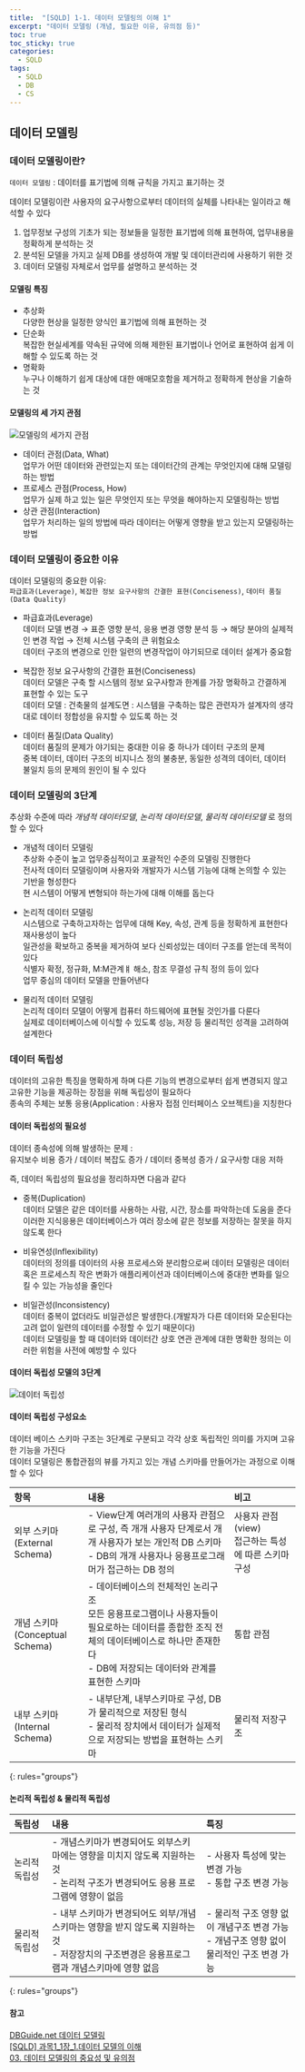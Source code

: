 ```yaml
---
title:  "[SQLD] 1-1. 데이터 모델링의 이해 1"
excerpt: "데이터 모델링 (개념, 필요한 이유, 유의점 등)"
toc: true
toc_sticky: true
categories:
  - SQLD
tags:
  - SQLD
  - DB
  - CS
---
```

## 데이터 모델링  

### 데이터 모델링이란?  
`데이터 모델링` : 데이터를 표기법에 의해 규칙을 가지고 표기하는 것  

데이터 모델링이란 사용자의 요구사항으로부터 데이터의 실체를 나타내는 일이라고 해석할 수 있다  

1) 업무정보 구성의 기초가 되는 정보들을 일정한 표기법에 의해 표현하여, 업무내용을 정확하게 분석하는 것  
2) 분석된 모델을 가지고 실제 DB를 생성하여 개발 및 데이터관리에 사용하기 위한 것  
3) 데이터 모델링 자체로서 업무를 설명하고 분석하는 것  

#### 모델링 특징  
* 추상화  
  다양한 현상을 일정한 양식인 표기법에 의해 표현하는 것  
* 단순화  
  복잡한 현실세계를 약속된 규약에 의해 제한된 표기법이나 언어로 표현하여 쉽게 이해할 수 있도록 하는 것  
* 명확화  
  누구나 이해하기 쉽게 대상에 대한 애매모호함을 제거하고 정확하게 현상을 기술하는 것  



#### 모델링의 세 가지 관점  


![모델링의 세가지 관점](http://www.dbguide.net/publishing/img/knowledge/SQL_002.jpg)  


* 데이터 관점(Data, What)  
  업무가 어떤 데이터와 관련있는지 또는 데이터간의 관계는 무엇인지에 대해 모델링 하는 방법  
* 프로세스 관점(Process, How)  
  업무가 실제 하고 있는 일은 무엇인지 또는 무엇을 해야하는지 모델링하는 방법  
* 상관 관점(Interaction)  
  업무가 처리하는 일의 방법에 따라 데이터는 어떻게 영향을 받고 있는지 모델링하는 방법  


### 데이터 모델링이 중요한 이유  
데이터 모델링의 중요한 이유:  
`파급효과(Leverage)`, `복잡한 정보 요구사항의 간결한 표현(Conciseness)`, `데이터 품질(Data Quality)`  

* 파급효과(Leverage)  
데이터 모델 변경 → 표준 영향 분석, 응용 변경 영향 분석 등 → 해당 분야의 실제적인 변경 작업 → 전체 시스템 구축의 큰 위험요소  
데이터 구조의 변경으로 인한 일련의 변경작업이 야기되므로 데이터 설계가 중요함  


* 복잡한 정보 요구사항의 간결한 표현(Conciseness)  
데이터 모델은 구축 할 시스템의 정보 요구사항과 한계를 가장 명확하고 간결하게 표현할 수 있는 도구  
데이터 모델 : 건축물의 설계도면 : 시스템을 구축하는 많은 관련자가 설계자의 생각대로 데이터 정합성을 유지할 수 있도록 하는 것  


* 데이터 품질(Data Quality)  
데이터 품질의 문제가 야기되는 중대한 이유 중 하나가 데이터 구조의 문제  
중복 데이터, 데이터 구조의 비지니스 정의 불충분, 동일한 성격의 데이터, 데이터 불일치 등의 문제의 원인이 될 수 있다  

### 데이터 모델링의 3단계  
추상화 수준에 따라 *개념적 데이터모델*, *논리적 데이터모델*, *물리적 데이터모델* 로 정의할 수 있다  


* 개념적 데이터 모델링  
  추상화 수준이 높고 업무중심적이고 포괄적인 수준의 모델링 진행한다  
  전사적 데이터 모델링이며 사용자와 개발자가 시스템 기능에 대해 논의할 수 있는 기반을 형성한다  
  현 시스템이 어떻게 변형되야 하는가에 대해 이해를 돕는다  


* 논리적 데이터 모델링  
  시스템으로 구축하고자하는 업무에 대해 Key, 속성, 관계 등을 정확하게 표현한다  
  재사용성이 높다  
  일관성을 확보하고 중복을 제거하여 보다 신뢰성있는 데이터 구조를 얻는데 목적이 있다  
  식별자 확정, 정규화, M:M관계ㅒ 해소, 참조 무결성 규칙 정의 등이 있다  
  업무 중심의 데이터 모델을 만들어낸다  


* 물리적 데이터 모델링  
  논리적 데이터 모델이 어떻게 컴퓨터 하드웨어에 표현될 것인가를 다룬다  
  실제로 데이터베이스에 이식할 수 있도록 성능, 저장 등 물리적인 성격을 고려하여 설계한다  

### 데이터 독립성  
데이터의 고유한 특징을 명확하게 하며 다른 기능의 변경으로부터 쉽게 변경되지 않고 고유한 기능을 제공하는 장점을 위해 독립성이 필요하다  
종속의 주체는 보통 응용(Application : 사용자 접점 인터페이스 오브젝트)을 지칭한다  

#### 데이터 독립성의 필요성  
데이터 종속성에 의해 발생하는 문제 :  
유지보수 비용 증가 / 데이터 복잡도 증가 / 데이터 중복성 증가 / 요구사항 대응 저하  

즉, 데이터 독립성의 필요성을 정리하자면 다음과 같다  

* 중복(Duplication)  
  데이터 모델은 같은 데이터를 사용하는 사람, 시간, 장소를 파악하는데 도움을 준다  
  이러한 지식응용은 데이터베이스가 여러 장소에 같은 정보를 저장하는 잘못을 하지 않도록 한다  


* 비유연성(Inflexibility)  
  데이터의 정의를 데이터의 사용 프로세스와 분리함으로써 데이터 모델링은 데이터 혹은 프로세스츼 작은 변화가 애플리케이션과 데이터베이스에 중대한 변화를 일으킬 수 있는 가능성을 줄인다  


* 비일관성(Inconsistency)  
  데이터 중복이 없더라도 비일관성은 발생한다.(개발자가 다른 데이터와 모순된다는 고려 없이 일련의 데이터를 수정할 수 있기 때문이다)  
  데이터 모델링을 할 때 데이터와 데이터간 상호 연관 관계에 대한 명확한 정의는 이러한 위험을 사전에 예방할 수 있다  

#### 데이터 독립성 모델의 3단계  
![데이터 독립성](http://www.dbguide.net/publishing/img/knowledge/SQL_008.jpg)  

#### 데이터 독립성 구성요소  
데이터 베이스 스키마 구조는 3단계로 구분되고 각각 상호 독립적인 의미를 가지며 고유한 기능을 가진다  
데이터 모델링은 통합관점의 뷰를 가지고 있는 개념 스키마를 만들어가는 과정으로 이해할 수 있다  


| 항목 | 내용 | 비고 |
|:--------|:-------|:--------|
| 외부 스키마 <br /> (External Schema)|- View단계 여러개의 사용자 관점으로 구성, 즉 개개 사용자 단계로서 개개 사용자가 보는 개인적 DB 스키마 <br /> - DB의 개개 사용자나 응용프로그래머가 접근하는 DB 정의 |사용자 관점(view)<br /> 접근하는 특성에 따른 스키마 구성|
| 개념 스키마 <br /> (Conceptual Schema)|- 데이터베이스의 전체적인 논리구조<br /> 모든 응용프로그램이나 사용자들이 필요로하는 데이터를 종합한 조직 전체의 데이터베이스로 하나만 존재한다 <br /> - DB에 저장되는 데이터와 관계를 표현한 스키마 | 통합 관점 |
| 내부 스키마 <br /> (Internal Schema)|- 내부단계, 내부스키마로 구성, DB가 물리적으로 저장된 형식<br /> - 물리적 장치에서 데이터가 실제적으로 저장되는 방법을 표현하는 스키마 |물리적 저장구조|
{: rules="groups"}


#### 논리적 독립성 & 물리적 독립성  


| 독립성 | 내용 | 특징 |
|:--------|:-------|:--------|
| 논리적 독립성 | - 개념스키마가 변경되어도 외부스키마에는 영향을 미치지 않도록 지원하는 것 <br /> - 논리적 구조가 변경되어도 응용 프로그램에 영향이 없음 | - 사용자 특성에 맞는 변경 가능 <br /> - 통합 구조 변경 가능 |
|물리적 독립성 | - 내부 스키마가 변경되어도 외부/개념 스키마는 영향을 받지 않도록 지원하는 것 <br /> - 저장장치의 구조변경은 응용프로그램과 개념스키마에 영향 없음 | - 물리적 구조 영향 없이 개념구조 변경 가능 <br /> - 개념구조 영향 없이 물리적인 구조 변경 가능 |
{: rules="groups"}


#### 참고  
[DBGuide.net 데이터 모델링](http://www.dbguide.net/db.db?cmd=view&boardUid=12733&boardConfigUid=9&boardIdx=31&boardStep=1)  
[[SQLD] 과목1_1장_1.데이터 모델의 이해](https://scyoon.tistory.com/84)  
[03. 데이터 모델링의 중요성 및 유의점](https://wikidocs.net/1207)